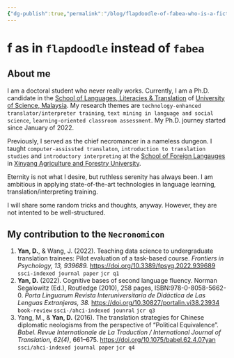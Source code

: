 ```yaml
---
{"dg-publish":true,"permalink":"/blog/flapdoodle-of-fabea-who-is-a-fictional-figure/","tags":"gardenEntry","dgHomeLink":true,"dgPassFrontmatter":false}
---
```



# f as in `flapdoodle` instead of `fabea`

## About me
I am a doctoral student who never really works. Currently, I am a Ph.D. candidate in the [School of Languages, Literacies & Translation](https://ppblt.usm.my/) of [University of Science, Malaysia](http://www.usm.my/). My research themes are `technology-enhanced translator/interpreter training`, `text mining in language and social science`, `learning-oriented classroom assessment`. My Ph.D. journey started since January of 2022. 

Previously, I served as the chief necromancer in a nameless dungeon. I taught `computer-assissted translaton`, `introduction to translation studies` and `introductory interpreting` at the [School of Foreign Langauges](https://www.xyafu.edu.cn/wgyxy/) in [Xinyang Agriculture and Forestry University](https://www.xyafu.edu.cn/).

Eternity is not what I desire, but ruthless serenity has always been. I am ambitious in applying state-of-the-art technologies in language learning, translation/interpreting training. 

I will share some random tricks and thoughts, anyway. However, they are not intented to be well-structured. 


## My contribution to the `Necronomicon`

1. **Yan, D.**, & Wang, J. (2022). Teaching data science to undergraduate translation trainees: Pilot evaluation of a task-based course. *Frontiers in Psychology, 13, 939689.* https://doi.org/10.3389/fpsyg.2022.939689 `ssci-indexed journal paper` `jcr q1`
3. **Yan, D.** (2022). Cognitive bases of second language fluency. Norman Segalowitz (Ed.), Routledge (2010), 258 pages, ISBN:978-0-8058-5662-0. *Porta Linguarum Revista Interuniversitaria de Didáctica de Las Lenguas Extranjeras, 38.* https://doi.org/10.30827/portalin.vi38.23934 `book-review` `ssci-/ahci-indexed jounral` `jcr q3`
4. Yang, M., & **Yan, D.** (2016). The translation strategies for Chinese diplomatic neologisms from the perspective of “Political Equivalence”. *Babel. Revue Internationale de La Traduction / International Journal of Translation, 62(4)*, 661–675. https://doi.org/10.1075/babel.62.4.07yan  `ssci/ahci-indexed journal paper` `jcr q4`